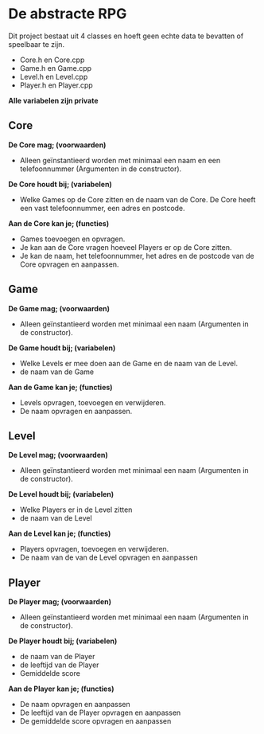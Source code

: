 # De abstracte RPG
Dit project bestaat uit 4 classes en hoeft geen echte data te bevatten of speelbaar te zijn.
-	Core.h en Core.cpp
-	Game.h en Game.cpp
-	Level.h en Level.cpp
-	Player.h en Player.cpp

**Alle variabelen zijn private** 

## Core
**De Core mag; (voorwaarden)**
-	Alleen geïnstantieerd worden met minimaal een naam en een telefoonnummer (Argumenten in de constructor).

**De Core houdt bij; (variabelen)** 
-	Welke Games op de Core zitten en de naam van de Core. De Core heeft een vast telefoonnummer, een adres en postcode.

**Aan de Core kan je; (functies)**
-	Games toevoegen en opvragen.
-	Je kan aan de Core vragen hoeveel Players er op de Core zitten.
-	Je kan de naam, het telefoonnummer, het adres en de postcode van de Core opvragen en aanpassen.

## Game
**De Game mag; (voorwaarden)**  
-	Alleen geïnstantieerd worden met minimaal een naam (Argumenten in de constructor).

**De Game houdt bij; (variabelen)**  
-	Welke Levels er mee doen aan de Game en de naam van de Level.
-	de naam van de Game

**Aan de Game kan je; (functies)**  
-	Levels opvragen, toevoegen en verwijderen.
-	De naam opvragen en aanpassen.

## Level
**De Level mag; (voorwaarden)**
-	Alleen geïnstantieerd worden met minimaal een naam (Argumenten in de constructor).

**De Level houdt bij; (variabelen)**
-	Welke Players er in de Level zitten
-	de naam van de Level

**Aan de Level kan je; (functies)**
-	Players opvragen, toevoegen en verwijderen.
-	De naam van de van de Level opvragen en aanpassen

## Player
**De Player mag; (voorwaarden)**  
-	Alleen geïnstantieerd worden met minimaal een naam (Argumenten in de constructor).

**De Player houdt bij; (variabelen)**  
-	de naam van de Player
-	de leeftijd van de Player
-	Gemiddelde score

**Aan de Player kan je; (functies)**  
-	De naam opvragen en aanpassen
-	De leeftijd van de Player opvragen en aanpassen
-	De gemiddelde score opvragen en aanpassen

